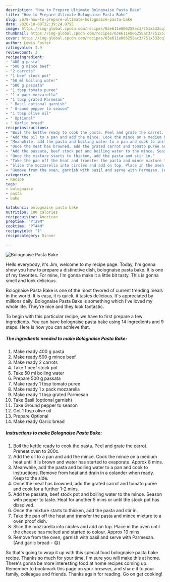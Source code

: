 ```yaml
---
description: "How to Prepare Ultimate Bolognaise Pasta Bake"
title: "How to Prepare Ultimate Bolognaise Pasta Bake"
slug: 2678-how-to-prepare-ultimate-bolognaise-pasta-bake
date: 2020-10-09T22:39:24.079Z
image: https://img-global.cpcdn.com/recipes/03e611e806258ac3/751x532cq70/bolognaise-pasta-bake-recipe-main-photo.jpg
thumbnail: https://img-global.cpcdn.com/recipes/03e611e806258ac3/751x532cq70/bolognaise-pasta-bake-recipe-main-photo.jpg
cover: https://img-global.cpcdn.com/recipes/03e611e806258ac3/751x532cq70/bolognaise-pasta-bake-recipe-main-photo.jpg
author: Lewis Foster
ratingvalue: 3.9
reviewcount: 3
recipeingredient:
- "400 g pasta"
- "500 g mince beef"
- "2 carrots"
- "1 beef stock pot"
- "50 ml boiling water"
- "500 g passata"
- "1 tbsp tomato puree"
- "1 x pack mozzarella"
- "1 tbsp grated Parmesan"
- " Basil optional garnish"
- " Ground pepper to season"
- "1 tbsp olive oil"
- " Optional"
- " Garlic bread"
recipeinstructions:
- "Boil the kettle ready to cook the pasta. Peel and grate the carrot. Preheat oven to 200c."
- "Add the oil to a pan and add the mince. Cook the mince on a medium heat until it is brown and water has started to evaporate. Approx 8 mins."
- "Meanwhile, add the pasta and boiling water to a pan and cook to instructions. Remove from heat and drain in a colander when ready. Keep to the side."
- "Once the meat has browned, add the grated carrot and tomato purée and cook for a further 1-2 mins."
- "Add the passata, beef stock pot and boiling water to the mince. Season with pepper to taste. Heat for another 5 mins or until the stock pot has dissolved."
- "Once the mixture starts to thicken, add the pasta and stir in."
- "Take the pan off the heat and transfer the pasta and mince mixture to a oven proof dish."
- "Slice the mozzarella into circles and add on top. Place in the oven until the cheese has melted and started to colour. Approx 10 mins."
- "Remove from the oven, garnish with basil and serve with Parmesan. (And garlic bread - 😋)"
categories:
- Recipe
tags:
- bolognaise
- pasta
- bake

katakunci: bolognaise pasta bake 
nutrition: 180 calories
recipecuisine: American
preptime: "PT29M"
cooktime: "PT44M"
recipeyield: "1"
recipecategory: Dinner

---
```



![Bolognaise Pasta Bake](https://img-global.cpcdn.com/recipes/03e611e806258ac3/751x532cq70/bolognaise-pasta-bake-recipe-main-photo.jpg)

Hello everybody, it's Jim, welcome to my recipe page. Today, I'm gonna show you how to prepare a distinctive dish, bolognaise pasta bake. It is one of my favorites. For mine, I'm gonna make it a little bit tasty. This is gonna smell and look delicious.



Bolognaise Pasta Bake is one of the most favored of current trending meals in the world. It is easy, it is quick, it tastes delicious. It's appreciated by millions daily. Bolognaise Pasta Bake is something which I've loved my whole life. They're nice and they look fantastic.


To begin with this particular recipe, we have to first prepare a few ingredients. You can have bolognaise pasta bake using 14 ingredients and 9 steps. Here is how you can achieve that.

<!--inarticleads1-->

##### The ingredients needed to make Bolognaise Pasta Bake:

1. Make ready 400 g pasta
1. Make ready 500 g mince beef
1. Make ready 2 carrots
1. Take 1 beef stock pot
1. Take 50 ml boiling water
1. Prepare 500 g passata
1. Make ready 1 tbsp tomato puree
1. Make ready 1 x pack mozzarella
1. Make ready 1 tbsp grated Parmesan
1. Take  Basil (optional garnish)
1. Take  Ground pepper to season
1. Get 1 tbsp olive oil
1. Prepare  Optional
1. Make ready  Garlic bread




<!--inarticleads2-->

##### Instructions to make Bolognaise Pasta Bake:

1. Boil the kettle ready to cook the pasta. Peel and grate the carrot. Preheat oven to 200c.
1. Add the oil to a pan and add the mince. Cook the mince on a medium heat until it is brown and water has started to evaporate. Approx 8 mins.
1. Meanwhile, add the pasta and boiling water to a pan and cook to instructions. Remove from heat and drain in a colander when ready. Keep to the side.
1. Once the meat has browned, add the grated carrot and tomato purée and cook for a further 1-2 mins.
1. Add the passata, beef stock pot and boiling water to the mince. Season with pepper to taste. Heat for another 5 mins or until the stock pot has dissolved.
1. Once the mixture starts to thicken, add the pasta and stir in.
1. Take the pan off the heat and transfer the pasta and mince mixture to a oven proof dish.
1. Slice the mozzarella into circles and add on top. Place in the oven until the cheese has melted and started to colour. Approx 10 mins.
1. Remove from the oven, garnish with basil and serve with Parmesan. (And garlic bread - 😋)




So that's going to wrap it up with this special food bolognaise pasta bake recipe. Thanks so much for your time. I'm sure you will make this at home. There's gonna be more interesting food at home recipes coming up. Remember to bookmark this page on your browser, and share it to your family, colleague and friends. Thanks again for reading. Go on get cooking!
